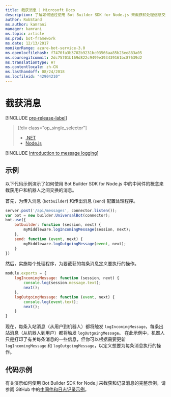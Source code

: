 ```yaml
---
title: 截获消息 | Microsoft Docs
description: 了解如何通过使用 Bot Builder SDK for Node.js 来截获和处理信息交换，以创建日志或其他记录。
author: RobStand
ms.author: kamrani
manager: kamrani
ms.topic: article
ms.prod: bot-framework
ms.date: 12/13/2017
monikerRange: azure-bot-service-3.0
ms.openlocfilehash: f7470fa3b3702b9231bc03566aa85b23ee883a05
ms.sourcegitcommit: 2dc75701b169d822c9499e393439161bc87639d2
ms.translationtype: HT
ms.contentlocale: zh-CN
ms.lasthandoff: 08/24/2018
ms.locfileid: "42904210"
---
```

# <a name="intercept-messages"></a>截获消息

[!INCLUDE [pre-release-label](../includes/pre-release-label-v3.md)]

> [!div class="op_single_selector"]
> - [.NET](../dotnet/bot-builder-dotnet-middleware.md)
> - [Node.js](../nodejs/bot-builder-nodejs-intercept-messages.md)

[!INCLUDE [Introduction to message logging](../includes/snippet-message-logging-intro.md)]

## <a name="example"></a>示例

以下代码示例演示了如何使用 Bot Builder SDK for Node.js 中的中间件的概念来截获用户和机器人之间交换的消息。 

首先，为传入消息 (`botbuilder`) 和传出消息 (`send`) 配置处理程序。

```javascript
server.post('/api/messages', connector.listen());
var bot = new builder.UniversalBot(connector);
bot.use({
    botbuilder: function (session, next) {
        myMiddleware.logIncomingMessage(session, next);
    },
    send: function (event, next) {
        myMiddleware.logOutgoingMessage(event, next);
    }
})
```

然后，实施每个处理程序，为要截获的每条消息定义要执行的操作。

```javascript
module.exports = {
    logIncomingMessage: function (session, next) {
        console.log(session.message.text);
        next();
    },
    logOutgoingMessage: function (event, next) {
        console.log(event.text);
        next();
    }
}
```

现在，每条入站消息（从用户到机器人）都将触发 `logIncomingMessage`，每条出站消息（从机器人到用户）都将触发 `logOutgoingMessage`。
在此示例中，机器人只是打印了有关每条消息的一些信息，但你可以根据需要更新 `logIncomingMessage` 和 `logOutgoingMessage`，以定义想要为每条消息执行的操作。 

## <a name="sample-code"></a>代码示例

有关演示如何使用 Bot Builder SDK for Node.j 来截获和记录消息的完整示例，请参阅 GitHub 中的<a href="https://github.com/Microsoft/BotBuilder-Samples/tree/master/Node/capability-middlewareLogging" target="_blank">中间件和日志记录示例</a>。
